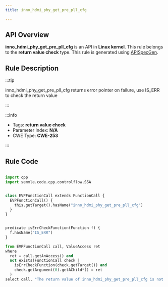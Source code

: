 ```yaml
---
title: inno_hdmi_phy_get_pre_pll_cfg

---
```



## API Overview
**inno_hdmi_phy_get_pre_pll_cfg** is an API in **Linux kernel**. This rule belongs to the **return value check** type. This rule is generated using [APISpecGen](../../tools/APISpecGen).
## Rule Description

:::tip

inno_hdmi_phy_get_pre_pll_cfg returns error pointer on failure, use IS_ERR to check the return value

:::

:::info

- Tags: **return value check**
- Parameter Index: **N/A**
- CWE Type: **CWE-253**

:::

## Rule Code
```python

import cpp
import semmle.code.cpp.controlflow.SSA


class EVPFunctionCall extends FunctionCall {
  EVPFunctionCall() {
    this.getTarget().hasName("inno_hdmi_phy_get_pre_pll_cfg")
  }
}


predicate isErrCheckFunction(Function f) {
  f.hasName("IS_ERR") 
}

from EVPFunctionCall call, ValueAccess ret
where
  ret = call.getAnAccess() and
  not exists(FunctionCall check |
    isErrCheckFunction(check.getTarget()) and
    check.getArgument(0).getAChild*() = ret
  )
select call, "The return value of inno_hdmi_phy_get_pre_pll_cfg is not checked with IS_ERR."
    
```